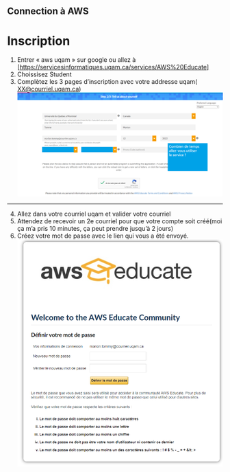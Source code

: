 ## Connection à AWS
# Inscription
1)	Entrer « aws uqam » sur google ou allez à [https://servicesinformatiques.uqam.ca/services/AWS%20Educate]
2)	Choissisez Student
3)	Complètez les 3 pages d’inscription avec votre addresse uqam( XX@courriel.uqam.ca)
    ![aws_1](./images/aws_1.png)
    
---

4)	Allez dans votre courriel uqam et valider votre courriel
5)	Attendez de recevoir un 2e courriel pour que votre compte soit créé(moi ça m’a pris 10 minutes, ça peut prendre jusqu’à 2 jours)
6)	Créez votre mot de passe avec le lien qui vous a été envoyé.  
![aws_1](./images/aws_3.png)
